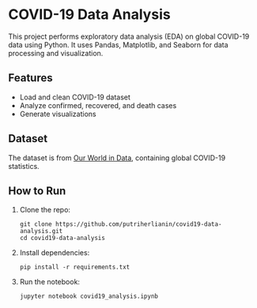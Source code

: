 # COVID-19 Data Analysis

This project performs exploratory data analysis (EDA) on global COVID-19 data using Python. It uses Pandas, Matplotlib, and Seaborn for data processing and visualization.

## Features
- Load and clean COVID-19 dataset
- Analyze confirmed, recovered, and death cases
- Generate visualizations

## Dataset
The dataset is from [Our World in Data](https://ourworldindata.org/covid-cases), containing global COVID-19 statistics.

## How to Run
1. Clone the repo:
    ```
    git clone https://github.com/putriherlianin/covid19-data-analysis.git
    cd covid19-data-analysis
    ```

2. Install dependencies:
    ```
    pip install -r requirements.txt
    ```

3. Run the notebook:
    ```
    jupyter notebook covid19_analysis.ipynb
    ```

